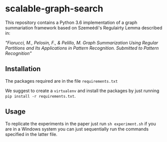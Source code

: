 # scalable-graph-search

This repository contains a Python 3.6 implementation of a graph summariation framework based on Szemeédi's Regulairty Lemma described in:

*"Fiorucci, M., Pelosin, F., & Pelillo, M. Graph Summarization Using Regular Partitions and Its Applications in Pattern Recognition. Submitted to Pattern Recognition"*


## Installation

The packages required are in the file `requirements.txt`

We suggest to create a `virtualenv` and install the packages by just running `pip install -r requirements.txt`.

## Usage

To replicate the experiments in the paper just run `sh experiment.sh` if you are in a Windows system you can just sequentially run the commands specified in the latter file.



